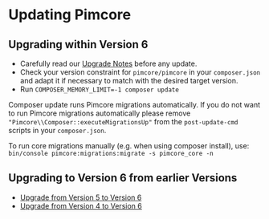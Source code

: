 # Updating Pimcore

## Upgrading within Version 6
- Carefully read our [Upgrade Notes](../09_Upgrade_Notes/README.md) before any update. 
- Check your version constraint for `pimcore/pimcore` in your `composer.json` and adapt it if necessary to match with the desired target version.
- Run `COMPOSER_MEMORY_LIMIT=-1 composer update`

Composer update runs Pimcore migrations automatically. 
If you do not want to run Pimcore migrations automatically please remove `"Pimcore\\Composer::executeMigrationsUp"` from the `post-update-cmd` scripts in your `composer.json`.

To run core migrations manually (e.g. when using composer install), 
use: `bin/console pimcore:migrations:migrate -s pimcore_core -n`

## Upgrading to Version 6 from earlier Versions
- [Upgrade from Version 5 to Version 6](./01_V5_to_V6.md)
- [Upgrade from Version 4 to Version 6](./04_V4_to_V6.md) 
